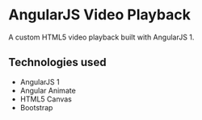 # AngularJS Video Playback

A custom HTML5 video playback built with AngularJS 1.

## Technologies used
* AngularJS 1
* Angular Animate
* HTML5 Canvas
* Bootstrap
